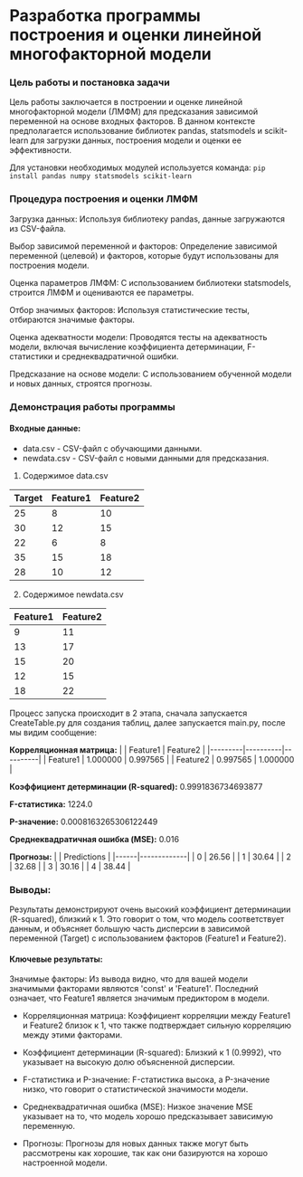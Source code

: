 # Разработка программы построения и оценки линейной многофакторной модели

### Цель работы и постановка задачи

Цель работы заключается в построении и оценке линейной многофакторной модели (ЛМФМ) для предсказания зависимой переменной на основе входных факторов. В данном контексте предполагается использование библиотек pandas, statsmodels и scikit-learn для загрузки данных, построения модели и оценки ее эффективности.

Для установки необходимых модулей используется команда: `pip install pandas numpy statsmodels scikit-learn`

### Процедура построения и оценки ЛМФМ
Загрузка данных: Используя библиотеку pandas, данные загружаются из CSV-файла.

Выбор зависимой переменной и факторов: Определение зависимой переменной (целевой) и факторов, которые будут использованы для построения модели.

Оценка параметров ЛМФМ: С использованием библиотеки statsmodels, строится ЛМФМ и оцениваются ее параметры.

Отбор значимых факторов: Используя статистические тесты, отбираются значимые факторы.

Оценка адекватности модели: Проводятся тесты на адекватность модели, включая вычисление коэффициента детерминации, F-статистики и среднеквадратичной ошибки.

Предсказание на основе модели: С использованием обученной модели и новых данных, строятся прогнозы.

### Демонстрация работы программы

#### Входные данные:

* data.csv - CSV-файл с обучающими данными.
* newdata.csv - CSV-файл с новыми данными для предсказания.

1. Содержимое data.csv

| Target | Feature1 | Feature2 |
|--------|----------|----------|
| 25     | 8        | 10       |
| 30     | 12       | 15       |
| 22     | 6        | 8        |
| 35     | 15       | 18       |
| 28     | 10       | 12       |

2. Содержимое newdata.csv

| Feature1 | Feature2 |
|----------|----------|
| 9        | 11       |
| 13       | 17       |
| 15       | 20       |
| 12       | 15       |
| 18       | 22       |

Процесс запуска происходит в 2 этапа, сначала запускается CreateTable.py для создания таблиц, далее запускается main.py, после мы видим сообщение: 

**Корреляционная матрица:**
|         | Feature1 | Feature2 |
|---------|----------|----------|
| Feature1 | 1.000000 | 0.997565 |
| Feature2 | 0.997565 | 1.000000 |

**Коэффициент детерминации (R-squared):** 0.9991836734693877

**F-статистика:** 1224.0

**P-значение:** 0.0008163265306122449

**Среднеквадратичная ошибка (MSE):** 0.016

**Прогнозы:**
|      | Predictions |
|------|-------------|
| 0    | 26.56       |
| 1    | 30.64       |
| 2    | 32.68       |
| 3    | 30.16       |
| 4    | 38.44       |

### Выводы: 

Результаты демонстрируют очень высокий коэффициент детерминации (R-squared), близкий к 1. Это говорит о том, что модель соответствует данным, и объясняет большую часть дисперсии в зависимой переменной (Target) с использованием факторов (Feature1 и Feature2).

#### Ключевые результаты:

Значимые факторы: Из вывода видно, что для вашей модели значимыми факторами являются 'const' и 'Feature1'. Последний означает, что Feature1 является значимым предиктором в модели.

* Корреляционная матрица: Коэффициент корреляции между Feature1 и Feature2 близок к 1, что также подтверждает сильную корреляцию между этими факторами.

* Коэффициент детерминации (R-squared): Близкий к 1 (0.9992), что указывает на высокую долю объясненной дисперсии.

* F-статистика и P-значение: F-статистика высока, а P-значение низко, что говорит о статистической значимости модели.

* Среднеквадратичная ошибка (MSE): Низкое значение MSE указывает на то, что модель хорошо предсказывает зависимую переменную.

* Прогнозы: Прогнозы для новых данных также могут быть рассмотрены как хорошие, так как они базируются на хорошо настроенной модели.
